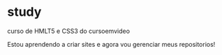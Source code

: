 # study
 curso de HMLT5 e CSS3 do cursoemvideo

Estou aprendendo a criar sites e agora vou gerenciar meus repositorios!